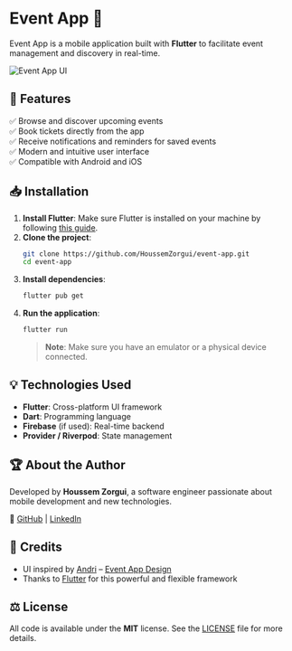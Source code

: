 # Event App 🎉

Event App is a mobile application built with **Flutter** to facilitate event management and discovery in real-time.

![Event App UI](https://user-images.githubusercontent.com/67297759/188787191-d01cad83-3bc4-4800-9476-74105da20f34.png)

## 🚀 Features

✅ Browse and discover upcoming events  
✅ Book tickets directly from the app  
✅ Receive notifications and reminders for saved events  
✅ Modern and intuitive user interface  
✅ Compatible with Android and iOS  

## 📥 Installation

1. **Install Flutter**: Make sure Flutter is installed on your machine by following [this guide](https://flutter.dev/docs/get-started/install).
2. **Clone the project**:
   ```sh
   git clone https://github.com/HoussemZorgui/event-app.git
   cd event-app
   ```
3. **Install dependencies**:
   ```sh
   flutter pub get
   ```
4. **Run the application**:
   ```sh
   flutter run
   ```
   > **Note**: Make sure you have an emulator or a physical device connected.

## 💡 Technologies Used

- **Flutter**: Cross-platform UI framework  
- **Dart**: Programming language  
- **Firebase** (if used): Real-time backend  
- **Provider / Riverpod**: State management  

## 🏆 About the Author

Developed by **Houssem Zorgui**, a software engineer passionate about mobile development and new technologies.

📌 [GitHub](https://github.com/HoussemZorgui) | [LinkedIn](https://www.linkedin.com/in/engineer-houssem-zorgui)

## 📜 Credits

- UI inspired by [Andri](https://dribbble.com/andri145) – [Event App Design](https://dribbble.com/shots/17444328-Event-Mobile-Apps-Design)
- Thanks to [Flutter](https://flutter.dev) for this powerful and flexible framework

## ⚖️ License

All code is available under the **MIT** license. See the [LICENSE](LICENSE) file for more details.
